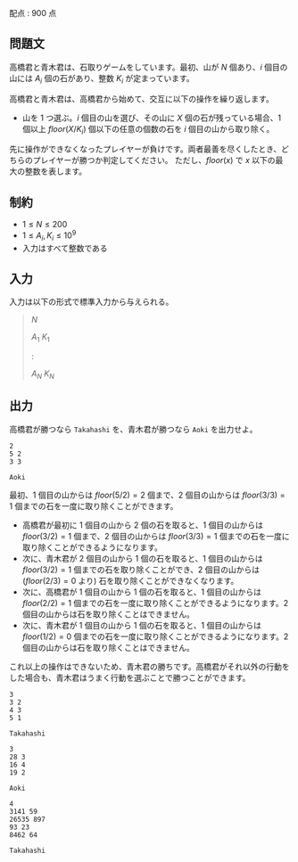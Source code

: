 配点 : $900$ 点

## 問題文

高橋君と青木君は、石取りゲームをしています。最初、山が $N$ 個あり、$i$ 個目の山には $A_i$ 個の石があり、整数 $K_i$ が定まっています。

高橋君と青木君は、高橋君から始めて、交互に以下の操作を繰り返します。

- 山を $1$ つ選ぶ。$i$ 個目の山を選び、その山に $X$ 個の石が残っている場合、$1$ 個以上 $floor(X/K_i)$ 個以下の任意の個数の石を $i$ 個目の山から取り除く。

先に操作ができなくなったプレイヤーが負けです。両者最善を尽くしたとき、どちらのプレイヤーが勝つか判定してください。
ただし、$floor(x)$ で $x$ 以下の最大の整数を表します。

## 制約

- $1 \leq N \leq 200$
- $1 \leq A_i,K_i \leq 10^9$
- 入力はすべて整数である

## 入力

入力は以下の形式で標準入力から与えられる。

> $N$
> 
> $A_1$ $K_1$
> 
> $:$
> 
> $A_N$ $K_N$

## 出力

高橋君が勝つなら `Takahashi` を、青木君が勝つなら `Aoki` を出力せよ。

```input1
2
5 2
3 3
```

```output1
Aoki
```

最初、$1$ 個目の山からは $floor(5/2)=2$ 個まで、$2$ 個目の山からは $floor(3/3)=1$ 個までの石を一度に取り除くことができます。

- 高橋君が最初に $1$ 個目の山から $2$ 個の石を取ると、$1$ 個目の山からは $floor(3/2)=1$ 個まで、$2$ 個目の山からは $floor(3/3)=1$ 個までの石を一度に取り除くことができるようになります。
- 次に、青木君が $2$ 個目の山から $1$ 個の石を取ると、$1$ 個目の山からは $floor(3/2)=1$ 個までの石を取り除くことができ、$2$ 個目の山からは ($floor(2/3)=0$ より) 石を取り除くことができなくなります。
- 次に、高橋君が $1$ 個目の山から $1$ 個の石を取ると、$1$ 個目の山からは $floor(2/2)=1$ 個までの石を一度に取り除くことができるようになります。$2$ 個目の山からは石を取り除くことはできません。
- 次に、青木君が $1$ 個目の山から $1$ 個の石を取ると、$1$ 個目の山からは $floor(1/2)=0$ 個までの石を一度に取り除くことができるようになります。$2$ 個目の山からは石を取り除くことはできません。

これ以上の操作はできないため、青木君の勝ちです。高橋君がそれ以外の行動をした場合も、青木君はうまく行動を選ぶことで勝つことができます。

```input2
3
3 2
4 3
5 1
```

```output2
Takahashi
```

```input3
3
28 3
16 4
19 2
```

```output3
Aoki
```

```input4
4
3141 59
26535 897
93 23
8462 64
```

```output4
Takahashi
```